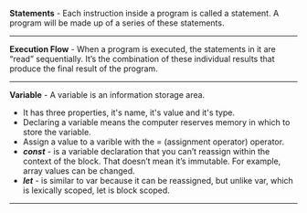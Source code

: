 **Statements** - Each instruction inside a program is called a statement. A program will be made up of a series of these statements.

<hr>

**Execution Flow** - When a program is executed, the statements in it are “read” sequentially. It’s the combination of these individual results that produce the final result of the program.

<hr>

**Variable** - A variable is an information storage area.

- It has three properties, it's name, it's value and it's type.
- Declaring a variable means the computer reserves memory in which to store the variable.
- Assign a value to a varible with the = (assignment operator) operator.
- **_const_** - is a variable declaration that you can’t reassign within the context of the block. That doesn’t mean it’s immutable. For example, array values can be changed.
- **_let_** - is similar to var because it can be reassigned, but unlike var, which is lexically scoped, let is block scoped.

<hr>
